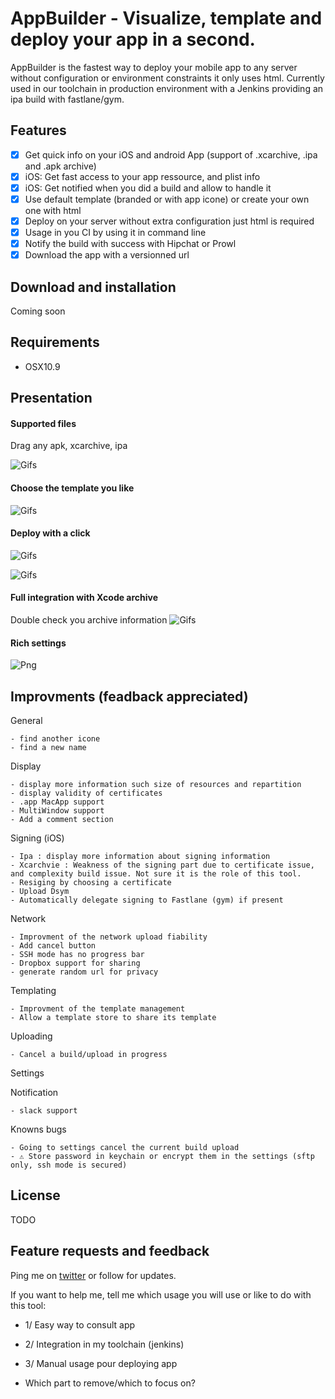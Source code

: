 AppBuilder - Visualize, template and deploy your app in a second.
============

AppBuilder is the fastest way to deploy your mobile app to any server without configuration or environment constraints it only uses html.
Currently used in our toolchain in production environment with a Jenkins providing an ipa build with fastlane/gym.

## Features
- [x] Get quick info on your iOS and android App (support of .xcarchive, .ipa and .apk archive)
- [x] iOS: Get fast access to your app ressource, and plist info
- [x] iOS: Get notified when you did a build and allow to handle it
- [x] Use default template (branded or with app icone) or create your own one with html
- [x] Deploy on your server without extra configuration just html is required
- [x] Usage in you CI by using it in command line
- [x] Notify the build with success with Hipchat or Prowl
- [x] Download the app with a versionned url

## Download and installation
Coming soon

## Requirements
- OSX10.9

## Presentation

#### Supported files

Drag any apk, xcarchive, ipa

![Gifs](ReadmeData/SupportedFiles.gif)


#### Choose the template you like
![Gifs](ReadmeData/AnyTemplateYouWant.gif)


#### Deploy with a click
![Gifs](ReadmeData/ipa.gif)

![Gifs](ReadmeData/apk.gif)


#### Full integration with Xcode archive
Double check you archive information
![Gifs](ReadmeData/FullWorkflow.gif)


#### Rich settings
![Png](ReadmeData/SettingsTerminal.png)


## Improvments (feadback appreciated)

General

	- find another icone
	- find a new name

Display

	- display more information such size of resources and repartition
	- display validity of certificates
	- .app MacApp support
	- MultiWindow support
	- Add a comment section

Signing (iOS)

	- Ipa : display more information about signing information
	- Xcarchvie : Weakness of the signing part due to certificate issue, and complexity build issue. Not sure it is the role of this tool.
	- Resiging by choosing a certificate
	- Upload Dsym
	- Automatically delegate signing to Fastlane (gym) if present

Network

	- Improvment of the network upload fiability
	- Add cancel button
	- SSH mode has no progress bar
	- Dropbox support for sharing
	- generate random url for privacy

Templating

	- Improvment of the template management
	- Allow a template store to share its template

Uploading

	- Cancel a build/upload in progress

Settings


Notification

	- slack support

Knowns bugs

	- Going to settings cancel the current build upload
	- ⚠️ Store password in keychain or encrypt them in the settings (sftp only, ssh mode is secured)  


## License
TODO

## Feature requests and feedback
Ping me on [twitter](ReadmeData/http://twitter.com/nlauquin) or follow for updates.

If you want to help me, tell me which usage you will use or like to do with this tool:
- 1/ Easy way to consult app
- 2/ Integration in my toolchain (jenkins)
- 3/ Manual usage pour deploying app

- Which part to remove/which to focus on?

